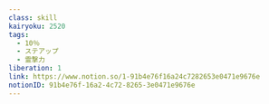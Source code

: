 ```yaml
---
class: skill
kairyoku: 2520
tags:
  - 10％
  - ステアップ
  - 霊撃力
liberation: 1
link: https://www.notion.so/1-91b4e76f16a24c7282653e0471e9676e
notionID: 91b4e76f-16a2-4c72-8265-3e0471e9676e
---
```


